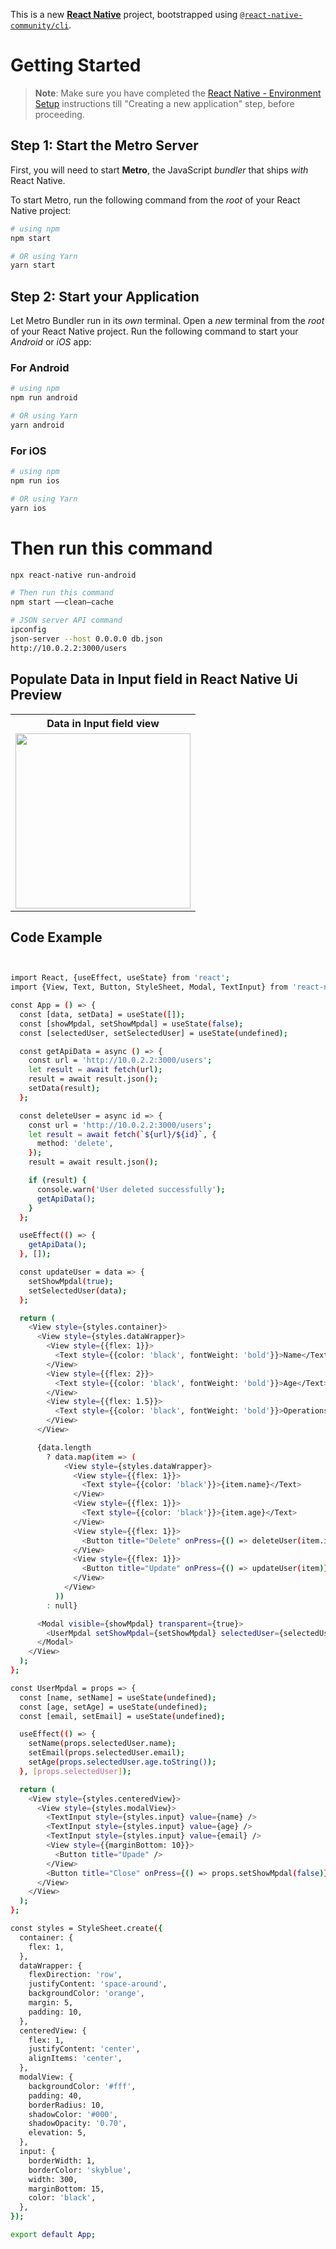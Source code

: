 This is a new [**React Native**](https://reactnative.dev) project, bootstrapped using [`@react-native-community/cli`](https://github.com/react-native-community/cli).

# Getting Started

> **Note**: Make sure you have completed the [React Native - Environment Setup](https://reactnative.dev/docs/environment-setup) instructions till "Creating a new application" step, before proceeding.

## Step 1: Start the Metro Server

First, you will need to start **Metro**, the JavaScript _bundler_ that ships _with_ React Native.

To start Metro, run the following command from the _root_ of your React Native project:

```bash
# using npm
npm start

# OR using Yarn
yarn start
```

## Step 2: Start your Application

Let Metro Bundler run in its _own_ terminal. Open a _new_ terminal from the _root_ of your React Native project. Run the following command to start your _Android_ or _iOS_ app:

### For Android

```bash
# using npm
npm run android

# OR using Yarn
yarn android
```

### For iOS

```bash
# using npm
npm run ios

# OR using Yarn
yarn ios
```



# Then run this command
```bash
npx react-native run-android
```



```bash
# Then run this command
npm start ——clean—cache
```



```bash
# JSON server API command
ipconfig
json-server --host 0.0.0.0 db.json
http://10.0.2.2:3000/users
```


##  Populate Data in Input field in React Native Ui Preview

<table>
  
  
<tr>                    
   
   <th>Data in Input field view</th>

</tr>
  
  
  
  
<tr>
  
<td>

<img src="https://github.com/mdsomad/React_Native_Components/assets/103892160/8cac3163-5351-47e0-89ae-93a5fdfe883d" width="280"/>

</td>



</table>




## Code Example


```bash


import React, {useEffect, useState} from 'react';
import {View, Text, Button, StyleSheet, Modal, TextInput} from 'react-native';

const App = () => {
  const [data, setData] = useState([]);
  const [showMpdal, setShowMpdal] = useState(false);
  const [selectedUser, setSelectedUser] = useState(undefined);

  const getApiData = async () => {
    const url = 'http://10.0.2.2:3000/users';
    let result = await fetch(url);
    result = await result.json();
    setData(result);
  };

  const deleteUser = async id => {
    const url = 'http://10.0.2.2:3000/users';
    let result = await fetch(`${url}/${id}`, {
      method: 'delete',
    });
    result = await result.json();

    if (result) {
      console.warn('User deleted successfully');
      getApiData();
    }
  };

  useEffect(() => {
    getApiData();
  }, []);

  const updateUser = data => {
    setShowMpdal(true);
    setSelectedUser(data);
  };

  return (
    <View style={styles.container}>
      <View style={styles.dataWrapper}>
        <View style={{flex: 1}}>
          <Text style={{color: 'black', fontWeight: 'bold'}}>Name</Text>
        </View>
        <View style={{flex: 2}}>
          <Text style={{color: 'black', fontWeight: 'bold'}}>Age</Text>
        </View>
        <View style={{flex: 1.5}}>
          <Text style={{color: 'black', fontWeight: 'bold'}}>Operations</Text>
        </View>
      </View>

      {data.length
        ? data.map(item => (
            <View style={styles.dataWrapper}>
              <View style={{flex: 1}}>
                <Text style={{color: 'black'}}>{item.name}</Text>
              </View>
              <View style={{flex: 1}}>
                <Text style={{color: 'black'}}>{item.age}</Text>
              </View>
              <View style={{flex: 1}}>
                <Button title="Delete" onPress={() => deleteUser(item.id)} />
              </View>
              <View style={{flex: 1}}>
                <Button title="Update" onPress={() => updateUser(item)} />
              </View>
            </View>
          ))
        : null}

      <Modal visible={showMpdal} transparent={true}>
        <UserMpdal setShowMpdal={setShowMpdal} selectedUser={selectedUser} />
      </Modal>
    </View>
  );
};

const UserMpdal = props => {
  const [name, setName] = useState(undefined);
  const [age, setAge] = useState(undefined);
  const [email, setEmail] = useState(undefined);

  useEffect(() => {
    setName(props.selectedUser.name);
    setEmail(props.selectedUser.email);
    setAge(props.selectedUser.age.toString());
  }, [props.selectedUser]);

  return (
    <View style={styles.centeredView}>
      <View style={styles.modalView}>
        <TextInput style={styles.input} value={name} />
        <TextInput style={styles.input} value={age} />
        <TextInput style={styles.input} value={email} />
        <View style={{marginBottom: 10}}>
          <Button title="Upade" />
        </View>
        <Button title="Close" onPress={() => props.setShowMpdal(false)} />
      </View>
    </View>
  );
};

const styles = StyleSheet.create({
  container: {
    flex: 1,
  },
  dataWrapper: {
    flexDirection: 'row',
    justifyContent: 'space-around',
    backgroundColor: 'orange',
    margin: 5,
    padding: 10,
  },
  centeredView: {
    flex: 1,
    justifyContent: 'center',
    alignItems: 'center',
  },
  modalView: {
    backgroundColor: '#fff',
    padding: 40,
    borderRadius: 10,
    shadowColor: '#000',
    shadowOpacity: '0.70',
    elevation: 5,
  },
  input: {
    borderWidth: 1,
    borderColor: 'skyblue',
    width: 300,
    marginBottom: 15,
    color: 'black',
  },
});

export default App;




```


